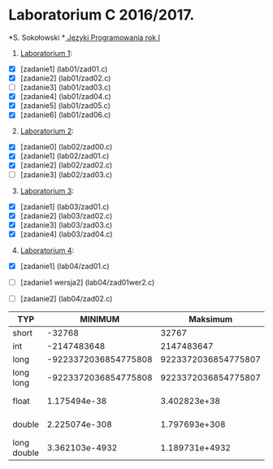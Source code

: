 # Laboratorium C 2016/2017.

*S. Sokołowski
*[ Języki Programowania rok I ](http://sigma.ug.edu.pl/~stefan/Dydaktyka/JezProg/)

1. [Laboratorium 1](lab01):
* [x] [zadanie1] (lab01/zad01.c)
* [x] [zadanie2] (lab01/zad02.c)
* [ ] [zadanie3] (lab01/zad03.c)
* [x] [zadanie4] (lab01/zad04.c)
* [x] [zadanie5] (lab01/zad05.c)
* [x] [zadanie6] (lab01/zad06.c)
2. [Laboratorium 2](lab02):
* [x] [zadanie0] (lab02/zad00.c)
* [x] [zadanie1] (lab02/zad01.c)
* [x] [zadanie2] (lab02/zad02.c)
* [ ] [zadanie3] (lab02/zad03.c)
3. [Laboratorium 3](lab03):
* [x] [zadanie1] (lab03/zad01.c)
* [x] [zadanie2] (lab03/zad02.c)
* [x] [zadanie3] (lab03/zad03.c)
* [x] [zadanie4] (lab03/zad04.c)
4. [Laboratorium 4](lab04):
* [x] [zadanie1] (lab04/zad01.c)
* [ ] [zadanie1 wersja2] (lab04/zad01wer2.c)
* [ ] [zadanie2] (lab04/zad02.c)


|        TYP|              MINIMUM|             Maksimum|       ZIARNO|  PRECYZJA|      WE/WY|
|-----------|---------------------|---------------------|-------------|----------|-----------|
|      short|               -32768|                32767|             |          |          i|
|        int|          -2147483648|           2147483647|             |          |          i|
|       long| -9223372036854775808|  9223372036854775807|             |          |         li|
|  long long| -9223372036854775808|  9223372036854775807|             |          |        lli|
|      float|         1.175494e-38|         3.402823e+38| 1.192093e-07|         6|       e, f|
|     double|        2.225074e-308|        1.797693e+308| 2.220446e-16|        15|     le, lf|
|long double|       3.362103e-4932|       1.189731e+4932| 1.084202e-19|        18|     Le, Lf|
